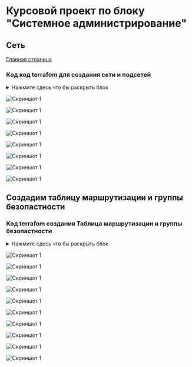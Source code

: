 # Курсовой проект по блоку "Системное администрирование"

## Сеть
[Главная страница](https://github.com/ysatii/Course_project_on_the_block_System_Administration/blob/main/README.md)





### Код код terrafom для создания сети и подсетей
<details>
<summary>Нажмите сдесь что бы раскрыть блок</summary>

```
#network
resource "yandex_vpc_network" "bastionet" {
  name = "bastionet"
}

#subnets
resource "yandex_vpc_subnet" "web-sub-a" {
  name = "web-sub-a"
  v4_cidr_blocks = ["10.0.1.0/24"]
  zone           = "ru-central1-a"
  network_id     = yandex_vpc_network.bastionet.id
  route_table_id = yandex_vpc_route_table.bastion-route.id
   
}

resource "yandex_vpc_subnet" "web-sub-b" {
  name = "web-sub-b"
  v4_cidr_blocks = ["10.0.2.0/24"]
  zone           = "ru-central1-b"
  network_id     = yandex_vpc_network.bastionet.id
  route_table_id = yandex_vpc_route_table.bastion-route.id
   
}

resource "yandex_vpc_subnet" "external" {
  name = "external"
  v4_cidr_blocks = ["10.0.3.0/24"]
  zone           = "ru-central1-a"
  network_id     = yandex_vpc_network.bastionet.id
}
```
</details>


![Скриншот 1](https://github.com/ysatii/Course_project_on_the_block_System_Administration/blob/main/img/net1.jpg)  


![Скриншот 1](https://github.com/ysatii/Course_project_on_the_block_System_Administration/blob/main/img/net1_1.jpg)  


![Скриншот 1](https://github.com/ysatii/Course_project_on_the_block_System_Administration/blob/main/img/net1_2.jpg)  

![Скриншот 1](https://github.com/ysatii/Course_project_on_the_block_System_Administration/blob/main/img/net1_3.jpg)  

![Скриншот 1](https://github.com/ysatii/Course_project_on_the_block_System_Administration/blob/main/img/net1_4.jpg)  

![Скриншот 1](https://github.com/ysatii/Course_project_on_the_block_System_Administration/blob/main/img/net1_5.jpg)  

![Скриншот 1](https://github.com/ysatii/Course_project_on_the_block_System_Administration/blob/main/img/net1_6.jpg) 

![Скриншот 1](https://github.com/ysatii/Course_project_on_the_block_System_Administration/blob/main/img/net1_7.jpg)  


## Создадим таблицу маршрутизации и группы безопастности
### Код  terrafom создания Таблица маршрутизации и группы безопастности 
<details>
<summary>Нажмите сдесь что бы раскрыть блок</summary>

```


resource "yandex_vpc_route_table" "bastion-route" {
  name        = "bastion-route"

  depends_on = [ yandex_compute_instance.bastion ]

  network_id = yandex_vpc_network.bastionet.id

  static_route {
    destination_prefix = "0.0.0.0/0"
    next_hop_address   = yandex_compute_instance.bastion.network_interface.0.ip_address
  }
}

#security_ for internet
resource "yandex_vpc_security_group" "sg-internet" {
  name        = "sg-internet"
  network_id  = yandex_vpc_network.bastionet.id

  egress {
    protocol       = "ANY"    
    v4_cidr_blocks = ["0.0.0.0/0"] 
    from_port      = 0
    to_port        = 65535 
  }

  ingress {
    protocol       = "ICMP"    
    v4_cidr_blocks = ["0.0.0.0/0"] 
  }
}

#security_group for bastion
resource "yandex_vpc_security_group" "bastion-sg" {
  name        = "bastion"
  network_id  = yandex_vpc_network.bastionet.id

  ingress {
    protocol          = "ANY"
    from_port         = 0
    to_port           = 65535
    v4_cidr_blocks = ["10.0.1.0/24", "10.0.2.0/24"]  
  }

  ingress {
    protocol       = "TCP"
    v4_cidr_blocks = ["0.0.0.0/0"]        
    port           = 22
   }  
}

#security_group for alby
resource "yandex_vpc_security_group" "alb-wb" {
  name        = "load-balansir"
  network_id  = yandex_vpc_network.bastionet.id

  ingress {
    protocol       = "TCP"   
    v4_cidr_blocks = ["0.0.0.0/0"]    
    port           = 80
   }

   ingress {
     protocol       = "TCP"   
     v4_cidr_blocks = ["0.0.0.0/0"]    
     port           = 443
   }

   ingress {
     protocol       = "TCP"   
     predefined_target = "loadbalancer_healthchecks"        
     port           = 30080     
   }
}

#security_group for web
resource "yandex_vpc_security_group" "web-sg" {
  name        = "webserver"
  network_id  = yandex_vpc_network.bastionet.id
  
  ingress {
    protocol       = "TCP"    
    security_group_id = yandex_vpc_security_group.alb-wb.id
  }

  ingress {
    protocol          = "TCP"      
    security_group_id = yandex_vpc_security_group.bastion-sg.id   
    port              = 22
   }    

  ingress {
    protocol       = "TCP"    
    security_group_id = yandex_vpc_security_group.zabbix-sg.id   
    from_port         = 10050
    to_port           = 10051
  }
}

#security_group for elasticsearch
resource "yandex_vpc_security_group" "elastic-sg" {
  name        = "elastic"
  network_id  = yandex_vpc_network.bastionet.id
  
  ingress {
    protocol       = "TCP"    
    v4_cidr_blocks = ["0.0.0.0/0"]  
    port           = 9200
  }
  
   ingress {
    protocol       = "TCP"    
    security_group_id = yandex_vpc_security_group.zabbix-sg.id   
    from_port         = 10050
    to_port           = 10051
  }


  ingress {
    protocol          = "TCP"      
    security_group_id = yandex_vpc_security_group.bastion-sg.id   
    port              = 22
   }    
}

#security_group for kibana
resource "yandex_vpc_security_group" "kibana-sg" {
  name        = "kibana"
  network_id  = yandex_vpc_network.bastionet.id
  
  ingress {
    protocol       = "TCP"    
    v4_cidr_blocks = ["0.0.0.0/0"]  
    port           = 5601
  }

  ingress {
    protocol          = "TCP"      
    security_group_id = yandex_vpc_security_group.bastion-sg.id   
    port              = 22
  }    

  ingress {
    protocol       = "TCP"    
    security_group_id = yandex_vpc_security_group.zabbix-sg.id   
    from_port         = 10050
    to_port           = 10051
  }
  
}

#security_group for zabbix
resource "yandex_vpc_security_group" "zabbix-sg" {
  name        = "zabbix"
  network_id  = yandex_vpc_network.bastionet.id
  
  ingress {
    protocol       = "TCP"    
    v4_cidr_blocks = ["0.0.0.0/0"]  
    from_port         = 10050
    to_port           = 10051
  }

  ingress {
    protocol       = "TCP"    
    v4_cidr_blocks = ["0.0.0.0/0"]  
    port         = 80
  }

  ingress {
    protocol          = "TCP"      
    security_group_id = yandex_vpc_security_group.bastion-sg.id   
    port              = 22
  }    
}
```

</details>

![Скриншот 1](https://github.com/ysatii/Course_project_on_the_block_System_Administration/blob/main/img/net2.jpg)  


![Скриншот 1](https://github.com/ysatii/Course_project_on_the_block_System_Administration/blob/main/img/net2_1.jpg)  

![Скриншот 1](https://github.com/ysatii/Course_project_on_the_block_System_Administration/blob/main/img/net2_2.jpg)  

![Скриншот 1](https://github.com/ysatii/Course_project_on_the_block_System_Administration/blob/main/img/net2_3.jpg)  

![Скриншот 1](https://github.com/ysatii/Course_project_on_the_block_System_Administration/blob/main/img/net2_4.jpg)  

![Скриншот 1](https://github.com/ysatii/Course_project_on_the_block_System_Administration/blob/main/img/net2_5.jpg)  

![Скриншот 1](https://github.com/ysatii/Course_project_on_the_block_System_Administration/blob/main/img/net2_6.jpg)  

![Скриншот 1](https://github.com/ysatii/Course_project_on_the_block_System_Administration/blob/main/img/net2_7.jpg)  

![Скриншот 1](https://github.com/ysatii/Course_project_on_the_block_System_Administration/blob/main/img/net2_8.jpg)  

![Скриншот 1](https://github.com/ysatii/Course_project_on_the_block_System_Administration/blob/main/img/net2_9.jpg)  